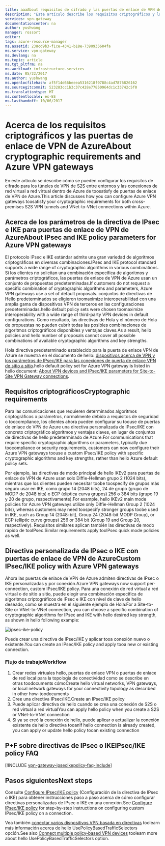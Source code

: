 ```yaml
---
title: aaaAbout requisitos de cifrado y las puertas de enlace de VPN de Azure | Documentos de Microsoft
description: "Este artículo describe los requisitos criptográficos y las puertas de enlace de VPN de Azure"
services: vpn-gateway
documentationcenter: na
author: yushwang
manager: rossort
editor: 
tags: azure-resource-manager
ms.assetid: 238cd9b3-f1ce-4341-b18e-7390935604fa
ms.service: vpn-gateway
ms.devlang: na
ms.topic: article
ms.tgt_pltfrm: na
ms.workload: infrastructure-services
ms.date: 05/22/2017
ms.author: yushwang
ms.openlocfilehash: af5f14d66beeea5316218f9788c4ad7876826162
ms.sourcegitcommit: 523283cc1b3c37c428e77850964dc1c33742c5f0
ms.translationtype: MT
ms.contentlocale: es-ES
ms.lasthandoff: 10/06/2017
---
```

# <a name="about-cryptographic-requirements-and-azure-vpn-gateways"></a><span data-ttu-id="b83bc-103">Acerca de los requisitos criptográficos y las puertas de enlace de VPN de Azure</span><span class="sxs-lookup"><span data-stu-id="b83bc-103">About cryptographic requirements and Azure VPN gateways</span></span>

<span data-ttu-id="b83bc-104">En este artículo se describe cómo se pueden configurar los requisitos de cifrado para los túneles de VPN de S2S entre entornos y las conexiones de red virtual a red virtual dentro de Azure de toosatisfy de puertas de enlace de VPN de Azure.</span><span class="sxs-lookup"><span data-stu-id="b83bc-104">This article discusses how you can configure Azure VPN gateways toosatisfy your cryptographic requirements for both cross-premises S2S VPN tunnels and VNet-to-VNet connections within Azure.</span></span> 

## <a name="about-ipsec-and-ike-policy-parameters-for-azure-vpn-gateways"></a><span data-ttu-id="b83bc-105">Acerca de los parámetros de la directiva de IPsec e IKE para puertas de enlace de VPN de Azure</span><span class="sxs-lookup"><span data-stu-id="b83bc-105">About IPsec and IKE policy parameters for Azure VPN gateways</span></span>
<span data-ttu-id="b83bc-106">El protocolo IPsec e IKE estándar admite una gran variedad de algoritmos criptográficos en diversas combinaciones.</span><span class="sxs-lookup"><span data-stu-id="b83bc-106">IPsec and IKE protocol standard supports a wide range of cryptographic algorithms in various combinations.</span></span> <span data-ttu-id="b83bc-107">Si los clientes no solicitan una combinación específica de algoritmos y parámetros criptográficos, las puertas de enlace de VPN de Azure usan un conjunto de propuestas predeterminadas.</span><span class="sxs-lookup"><span data-stu-id="b83bc-107">If customers do not request a specific combination of cryptographic algorithms and parameters, Azure VPN gateways use a set of default proposals.</span></span> <span data-ttu-id="b83bc-108">conjuntos de directivas de Hello predeterminados se eligieron toomaximize interoperabilidad con una amplia gama de dispositivos VPN de terceros en las configuraciones predeterminadas.</span><span class="sxs-lookup"><span data-stu-id="b83bc-108">hello default policy sets were chosen toomaximize interoperability with a wide range of third-party VPN devices in default configurations.</span></span> <span data-ttu-id="b83bc-109">Como resultado, las directivas de Hola y el número de Hola de propuestas no pueden cubrir todas las posibles combinaciones de algoritmos criptográficos disponibles y ventajas claves.</span><span class="sxs-lookup"><span data-stu-id="b83bc-109">As a result, hello policies and hello number of proposals cannot cover all possible combinations of available cryptographic algorithms and key strengths.</span></span>

<span data-ttu-id="b83bc-110">Hola directiva predeterminado establecido para la puerta de enlace VPN de Azure se muestra en el documento de hello: [dispositivos acerca de VPN y los parámetros de IPsec/IKE para las conexiones de puerta de enlace VPN de sitio a sitio](vpn-gateway-about-vpn-devices.md).</span><span class="sxs-lookup"><span data-stu-id="b83bc-110">hello default policy set for Azure VPN gateway is listed in hello document: [About VPN devices and IPsec/IKE parameters for Site-to-Site VPN Gateway connections](vpn-gateway-about-vpn-devices.md).</span></span>

## <a name="cryptographic-requirements"></a><span data-ttu-id="b83bc-111">Requisitos criptográficos</span><span class="sxs-lookup"><span data-stu-id="b83bc-111">Cryptographic requirements</span></span>
<span data-ttu-id="b83bc-112">Para las comunicaciones que requieren determinados algoritmos criptográficos o parámetros, normalmente debido a requisitos de seguridad o toocompliance, los clientes ahora pueden configurar su toouse de puertas de enlace de VPN de Azure una directiva personalizada de IPsec/IKE con concreto criptográfico algoritmos y ventajas claves, en lugar de conjuntos de directivas de hello predeterminado de Azure.</span><span class="sxs-lookup"><span data-stu-id="b83bc-112">For communications that require specific cryptographic algorithms or parameters, typically due toocompliance or security requirements, customers can now configure their Azure VPN gateways toouse a custom IPsec/IKE policy with specific cryptographic algorithms and key strengths, rather than hello Azure default policy sets.</span></span>

<span data-ttu-id="b83bc-113">Por ejemplo, las directivas de modo principal de hello IKEv2 para puertas de enlace de VPN de Azure usan solo Diffie-Hellman grupo 2 (1024 bits), mientras que los clientes pueden necesitar toobe toospecify de grupos más seguro usar en IKE, como grupo 14 (2048 bits), 24 de grupo (grupo de MODP de 2048 bits) o ECP (elíptica curva grupos) 256 o 384 bits (grupo 19 y 20 de grupo, respectivamente).</span><span class="sxs-lookup"><span data-stu-id="b83bc-113">For example, hello IKEv2 main mode policies for Azure VPN gateways utilize only Diffie-Hellman Group 2 (1024 bits), whereas customers may need toospecify stronger groups toobe used in IKE, such as Group 14 (2048-bit), Group 24 (2048-bit MODP Group), or ECP (elliptic curve groups) 256 or 384 bit (Group 19 and Group 20, respectively).</span></span> <span data-ttu-id="b83bc-114">Requisitos similares aplican también las directivas de modo rápido de tooIPsec.</span><span class="sxs-lookup"><span data-stu-id="b83bc-114">Similar requirements apply tooIPsec quick mode policies as well.</span></span>

## <a name="custom-ipsecike-policy-with-azure-vpn-gateways"></a><span data-ttu-id="b83bc-115">Directiva personalizada de IPsec o IKE con puertas de enlace de VPN de Azure</span><span class="sxs-lookup"><span data-stu-id="b83bc-115">Custom IPsec/IKE policy with Azure VPN gateways</span></span>
<span data-ttu-id="b83bc-116">Ahora las puertas de enlace de VPN de Azure admiten directivas de IPsec o IKE personalizadas y por conexión.</span><span class="sxs-lookup"><span data-stu-id="b83bc-116">Azure VPN gateways now support per-connection, custom IPsec/IKE policy.</span></span> <span data-ttu-id="b83bc-117">Para una conexión de red virtual a red virtual o de sitio a sitio, puede elegir una combinación específica de algoritmos criptográficos de IPsec e IKE con nivel de clave de hello deseado, como se muestra en el siguiente ejemplo de Hola:</span><span class="sxs-lookup"><span data-stu-id="b83bc-117">For a Site-to-Site or VNet-to-VNet connection, you can choose a specific combination of cryptographic algorithms for IPsec and IKE with hello desired key strength, as shown in hello following example:</span></span>

![ipsec-ike-policy](./media/vpn-gateway-about-compliance-crypto/ipsecikepolicy.png)

<span data-ttu-id="b83bc-119">Puede crear una directiva de IPsec/IKE y aplicar tooa conexión nuevo o existente.</span><span class="sxs-lookup"><span data-stu-id="b83bc-119">You can create an IPsec/IKE policy and apply tooa new or existing connection.</span></span> 

### <a name="workflow"></a><span data-ttu-id="b83bc-120">Flujo de trabajo</span><span class="sxs-lookup"><span data-stu-id="b83bc-120">Workflow</span></span>

1. <span data-ttu-id="b83bc-121">Crear redes virtuales hello, puertas de enlace VPN o puertas de enlace de red local para la topología de conectividad como se describe en otras toodocuments cómo</span><span class="sxs-lookup"><span data-stu-id="b83bc-121">Create hello virtual networks, VPN gateways, or local network gateways for your connectivity topology as described in other how-toodocuments</span></span>
2. <span data-ttu-id="b83bc-122">Cree una directiva IPsec/IKE.</span><span class="sxs-lookup"><span data-stu-id="b83bc-122">Create an IPsec/IKE policy</span></span>
3. <span data-ttu-id="b83bc-123">Puede aplicar directiva de hello cuando se crea una conexión de S2S o red virtual a red virtual</span><span class="sxs-lookup"><span data-stu-id="b83bc-123">You can apply hello policy when you create a S2S or VNet-to-VNet connection</span></span>
4. <span data-ttu-id="b83bc-124">Si ya se creó la conexión de hello, puede aplicar o actualizar la conexión existente de hello directiva tooan</span><span class="sxs-lookup"><span data-stu-id="b83bc-124">If hello connection is already created, you can apply or update hello policy tooan existing connection</span></span>


## <a name="ipsecike-policy-faq"></a><span data-ttu-id="b83bc-125">P+F sobre directivas de IPsec o IKE</span><span class="sxs-lookup"><span data-stu-id="b83bc-125">IPsec/IKE policy FAQ</span></span>

[!INCLUDE [vpn-gateway-ipsecikepolicy-faq-include](../../includes/vpn-gateway-ipsecikepolicy-faq-include.md)]


## <a name="next-steps"></a><span data-ttu-id="b83bc-126">Pasos siguientes</span><span class="sxs-lookup"><span data-stu-id="b83bc-126">Next steps</span></span>
<span data-ttu-id="b83bc-127">Consulte [Configure IPsec/IKE policy](vpn-gateway-ipsecikepolicy-rm-powershell.md) (Configuración de la directiva de IPsec o IKE) para obtener instrucciones paso a paso acerca de cómo configurar directivas personalizadas de IPsec o IKE en una conexión.</span><span class="sxs-lookup"><span data-stu-id="b83bc-127">See [Configure IPsec/IKE policy](vpn-gateway-ipsecikepolicy-rm-powershell.md) for step-by-step instructions on configuring custom IPsec/IKE policy on a connection.</span></span>

<span data-ttu-id="b83bc-128">Vea también [conectar varios dispositivos VPN basada en directivas](vpn-gateway-connect-multiple-policybased-rm-ps.md) toolearn más información acerca de hello UsePolicyBasedTrafficSelectors opción.</span><span class="sxs-lookup"><span data-stu-id="b83bc-128">See also [Connect multiple policy-based VPN devices](vpn-gateway-connect-multiple-policybased-rm-ps.md) toolearn more about hello UsePolicyBasedTrafficSelectors option.</span></span>
